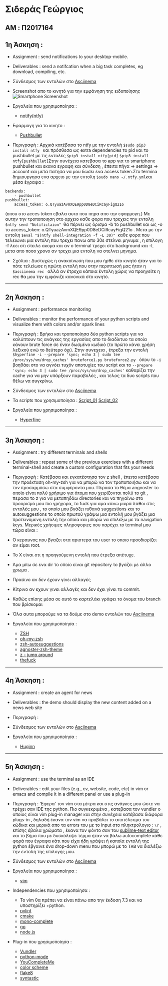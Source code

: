 # Σιδεράς Γεώργιος

## AM : Π2017164

## 1η Άσκηση : 

* Assignment : send notifications to your desktop-mobile.

* Deliverables : send a notifcation when a big task completes, eg download, compiling, etc.  

* Σύνδεσμος των εντολών στο [Asciinema](https://asciinema.org/a/312457 "asciinema") 

* Screenshot απο το κινητό για την εμφάνηση της ειδοποίησης ![Smartphone Screenshot](https://snipboard.io/i6vKI5.jpg)

* Εργαλεία που χρησιμοποίησα :
    * [notify(ntfy)](https://github.com/dschep/ntfy/ "ntfy")

* Εφαρμογη για το κινητο : 

    * [Pushbullet](https://www.pushbullet.com "Pushbullet")

* Περιγραφή : Αρχικά κατέβασα το ntfy με την εντολή ```$sudo pip3 install ntfy ```
και πρόσθεσα ως extra dependencies το pid και το pushbullet με τις εντολές ```$pip3 install ntfy[pid]``` ```$pip3 install ntfy[pushbullet]```Στην συνέχεια κατεβασα το app για το smartphone pushbullet και εκανα εγραφη και σύνδεση , έπειτα πήγα -> settings -> account και μετα πατησα να μου δωσει ενα access token.Στο termina δημιουργησα ενα αρχειο με την εντολη 
```$sudo nano ~/.ntfy.yml```και μέσα έγραψα : 
```
backends:
    - pushbullet
pushbullet:
    access_token: o.QTyuazAvmXQE9pp0D8eDCiRcayFigQ21ο
 ```
(οπου στο acces token εβαλα αυτο που πηρα απο την εφαρμογη.)
Με αυτην την τροποποιηση στο αρχειο καθε φορα που τρεχεις την εντολη ```$ntfy send "Notifictaion" ```θα πέρνει ως όρισμα -b το pushbullet και ως -o το access_token: o.QTyuazAvmXQE9pp0D8eDCiRcayFigQ21ο . Μετα με την εντολη ```$eval "$(ntfy shell-integration -f -L 30)" ```καθε φορα που τελειωνει μια εντολη που τρεχει πανω απο 30s στελνει μηνυμα , η επιλογη -f λεει οτι στειλε ακομα και αν ο terminal τρεχει στο background και -L μετα απο ποσο χρονο αν τρεχει μια εντολη να στελνει μηνημα.

* Σχόλια : Δυστυχώς η ανακοίνωση που μου ήρθε στο κινητό ήταν για το πότε τελείωσε η πρώτη εντολή που στην περιπτωσή μας ήταν η ```$asciinema rec ``` αλλά αν έτρεχα κάποια έντολη χώρις να προηγείτε η rec θα μου την εμφάνιζε κανονικά στο κινητό.
___
## 2η Άσκηση : 

* Assignment : performance monitoring

* Deliverables : monitor the performance of your python scripts and visualize them with colors and/or spark lines   

* Περιγραφή : Βρήκα και τροποποίησα δύο python scripts για να καλύπτουν τις ανάγκες της εργασίας απο το διαδίκτυο τα οποία κάνουν brute force σε έναν δωσμένο κωδικό (το πρώτο κάνει χρήση λεξικού ενώ το δεύτερο όχι). Στην συνεχεια , έτρεξα την εντολή ```$hyperfine -i --prepare 'sync; echo 3 | sudo tee /proc/sys/vm/drop_caches' bruteforce1.py bruteforce2.py ```
όπου το ```-i``` βοηθάει στο να αγνόει τυχόν αποτυχίες του script και το ```--prepare 'sync; echo 3 | sudo tee /proc/sys/vm/drop_caches'``` καθαρίζει την cache για να μην υπάρξουν παραβολές , και τελος τα δυο scripts που θέλω να συγκρίνω.

* Σύνδεσμος των εντολών στο [Asciinema](https://asciinema.org/a/312537 "asciinema") 

* Τα scripts που χρησιμοποίησα : [Script_01](https://github.com/geosideras/My_ionio_university_repository/blob/master/Python_Scripts/bruteforce1.py) [Script_02](https://github.com/geosideras/My_ionio_university_repository/blob/master/Python_Scripts/bruteforce2.py)

* Εργαλεία που χρησιμοποίησα :
    * [Hyperfine](https://github.com/sharkdp/hyperfine "Hyperfine")
___

## 3η Άσκηση : 

* Assignment : try different terminals and shells

* Deliverables : repeat some of the previous exercises with a different terminal-shell and create a custom configuration that fits your needs   

* Περιγραφή : Κατέβασα και εγκατέστησα τον z shell , έπειτα κατέβασα την προέκταση oh-my-zsh για να μπορώ να τον τροποποιήσω και να τον προσαρμόσω στα συμφέροντα μου. Πέρασα το θέμα angnoster το οποίο είναι πολύ χρήσιμο για άτομα που χειρίζονται πολύ το git , περασα το z για να μεταπηδάω directories και να πηγαίνω στο προορισμό μου πιο γρήγορα, το fuck για αμα κάνω μικρά λάθοι στις εντολές μου , το οποίο μου βγάζει πιθανά suggestions και το autosuggestions το οποίο πρωτού γράψω μια εντολή μου βγάζει μια προτεινόμενη εντολή την οποία και μπορώ να επιλέξω με τα navigation keys. Μερικές χρήσιμες πληροφοριες που παρέχει το terminal μου τώρα είναι : 
* Ο κεραυνος που βγαζει στα αριστερα του user το οποιο προσδιορίζει αν είμαι root. 
* Το X είναι οτι η προηγούμενη εντολή που έτρεξα απέτυχε. 
* Άμα μπω σε ενα dir το οποίο είναι git repository το βγάζει με άλλο χρωμα . 
* Πρασινο αν δεν έχουν γίνει αλλαγές 
* Κίτρινο αν εχουν γινει αλλαγές και δεν έχει γίνει το commit. 
* Καθώς επίσης μέσα σε αυτό το καρτελάκι γράφει το όνομα του branch που βρίσκομαι 

* Όλα αυτα μπορούμε να τα δούμε στο demo εντολών του [Asciinema](https://asciinema.org/a/312545 "asciinema") 

* Εργαλεία που χρησιμοποίησα :
    * [ZSH](https://github.com/ohmyzsh/ohmyzsh/wiki/Installing-ZSH "zsh")
    * [oh-my-zsh](https://github.com/ohmyzsh/ohmyzsh "ohmyzsh")
    * [zsh-autosuggestions](https://github.com/zsh-users/zsh-autosuggestions "autosuggestions")
    * [agnoster-zsh-theme](https://github.com/agnoster/agnoster-zsh-theme "agnoster")
    * [z - jump around](https://github.com/rupa/z "Z")
    * [thefuck](https://github.com/nvbn/thefuck "thefuck")
 ___
    
 ## 4η Άσκηση : 

* Assignment : create an agent for news

* Deliverables : the demo should display the new content added on a news web site 

* Περιγραφή : 

* Σύνδεσμος των εντολών στο [Asciinema](https://asciinema.org/a/312537 "asciinema") 

* Εργαλεία που χρησιμοποίησα :
    * [Huginn](https://github.com/huginn/huginn "huginn")
___
    
  ## 5η Άσκηση : 

* Assignment : use the terminal as an IDE

* Deliverables : edit your files (e.g., cv, website, code, etc) in vim or emacs and compile it in a different panel or use a plug-in

* Περιγραφή : 'Εφερα' τον vim στα μέτρα και στις ανάγκες μου ώστε να τρέχει σαν IDE της python. Πιο συγκεκριμένα , κατεβασα τον vundler ο οποίος είναι vim plug-in manager  και στην συνέχεια κατέβασα διάφορα plugs-in , δηλαδή έκανα τον vim να προβάλει το αποτέλεσμα του κώδικα και μερικά απο τα errors του με το input στο πληκτρολογιο :  ``` \r ``` , επίσης έβαλα χρώματα , έκανα τον φόντο σαν του [sublime-text editor](https://www.sublimetext.com/) και το βήμα που με δυσκόλεψε τέρμα ήταν να βάλω autocomplete κάθε φορά που έγραφα κάτι που είχα ήδη γράψει ή καποία εντολή της python έβγαινε ένα drop-down menu που μπορώ με το <kbd>TAB</kbd> να διαλέξω την εντολή της επιλογής μου.

* Σύνδεσμος των εντολών στο [Asciinema](https://asciinema.org/a/314130 "asciinema") 

* Εργαλεία που χρησιμοποίησα :
    * [vim](https://www.vim.org/ "vim")

* Independencies που χρησιμοποίησα :
    * Το vim θα πρέπει να είναι πάνω απο την έκδοση 7.3 και να υποστηρίζει +python.
    * [pylint](https://www.pylint.org/)
    * [cmake](https://cmake.org/)
    * [mono-complete](https://www.mono-project.com/docs/getting-started/install/linux/)
    * [go](https://golang.org/doc/install)
    * [node.js](https://nodejs.org/en/download/package-manager/)
    
* Plug-in που χρησιμοποίησα :
    * [Vundler](https://github.com/VundleVim/Vundle.vim )
    * [python-mode](https://github.com/python-mode/python-mode)
    * [YouCompleteMe](https://github.com/ycm-core/YouCompleteMe)
    * [color scheme](https://github.com/jnurmine/Zenburn)
    * [flake8](https://github.com/nvie/vim-flake8)
    * [syntastic](https://github.com/vim-syntastic/syntastic)





